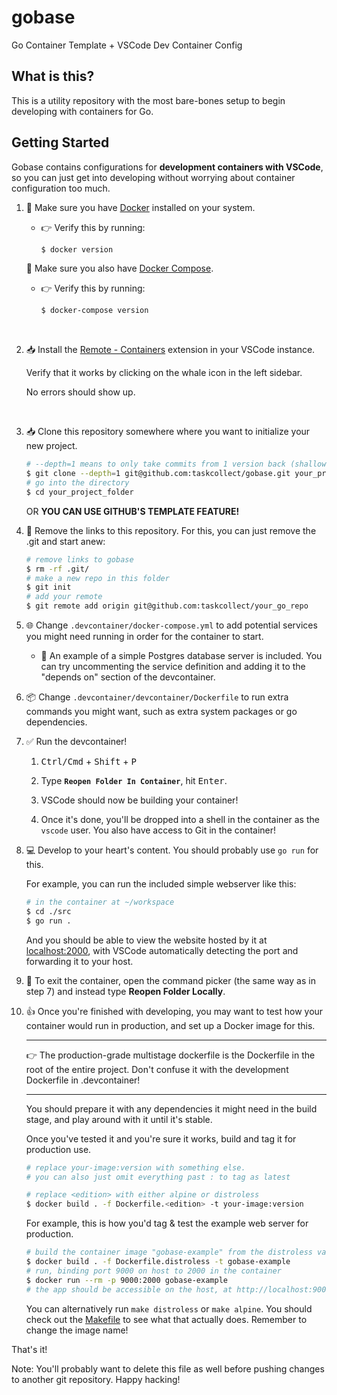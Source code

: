 # gobase
Go Container Template + VSCode Dev Container Config

## What is this?
This is a utility repository with the most bare-bones setup to begin developing with containers for Go.

## Getting Started

Gobase contains configurations for **development containers with VSCode**, so you can just get into developing without worrying about container configuration too much.

1. 🐳 Make sure you have [Docker](https://docs.docker.com/get-docker) installed on your system.

    * 👉 Verify this by running:
        ```bash
        $ docker version
        ```

   🐳 Make sure you also have [Docker Compose](https://docs.docker.com/compose/install/).

    * 👉 Verify this by running:
        ```bash
        $ docker-compose version
        ```

    <br>
2. 📥 Install the [Remote - Containers](https://marketplace.visualstudio.com/items?itemName=ms-vscode-remote.remote-containers) extension in your VSCode instance.

    Verify that it works by clicking on the whale icon in the left sidebar. 
    
    No errors should show up.
    
    <br>

3. 📥 Clone this repository somewhere where you want to initialize your new project.

    ```bash
    # --depth=1 means to only take commits from 1 version back (shallow copy)
    $ git clone --depth=1 git@github.com:taskcollect/gobase.git your_project_folder
    # go into the directory
    $ cd your_project_folder
    ```
    
    OR **YOU CAN USE GITHUB'S TEMPLATE FEATURE!**

4. 🔗 Remove the links to this repository. For this, you can just remove the .git and start anew:

    ```bash
    # remove links to gobase
    $ rm -rf .git/
    # make a new repo in this folder
    $ git init
    # add your remote
    $ git remote add origin git@github.com:taskcollect/your_go_repo
    ```
5. 🌐 Change `.devcontainer/docker-compose.yml` to add potential services you might need running in order for the container to start.

    * 🐘 An example of a simple Postgres database server is included. You can try uncommenting the service definition and adding it to the "depends on" section of the devcontainer.

6. 📦 Change `.devcontainer/devcontainer/Dockerfile` to run extra commands you might want, such as extra system packages or go dependencies.

7. ✅ Run the devcontainer! 

    1. <kbd>Ctrl/Cmd</kbd> + <kbd>Shift</kbd> + <kbd>P</kbd>

    2. Type **`Reopen Folder In Container`**, hit <kbd>Enter</kbd>.

    3. VSCode should now be building your container!

    4. Once it's done, you'll be dropped into a shell in the container as the `vscode` user. You also have access to Git in the container!

8. 💻 Develop to your heart's content. You should probably use `go run` for this.

    For example, you can run the included simple webserver like this:

    ```bash
    # in the container at ~/workspace
    $ cd ./src
    $ go run .
    ```

    And you should be able to view the website hosted by it at [localhost:2000](https://localhost:2000), with VSCode automatically detecting the port and forwarding it to your host.

9. 🚫 To exit the container, open the command picker (the same way as in step 7) and
    instead type **Reopen Folder Locally**.

9.  👍 Once you're finished with developing, you may want to test how your container
    would run in production, and set up a Docker image for this.

    ---

    👉 The production-grade multistage dockerfile is the Dockerfile in the root of the entire project. Don't confuse it with the development Dockerfile in .devcontainer!

    ---

    You should prepare it with any dependencies it might need in the build stage, and play around with it until it's stable.

    Once you've tested it and you're sure it works, build and tag it for production use.

    ```bash
    # replace your-image:version with something else.
    # you can also just omit everything past : to tag as latest
    
    # replace <edition> with either alpine or distroless
    $ docker build . -f Dockerfile.<edition> -t your-image:version
    ```

    For example, this is how you'd tag & test the example web server for production.
    ```bash
    # build the container image "gobase-example" from the distroless variant
    $ docker build . -f Dockerfile.distroless -t gobase-example
    # run, binding port 9000 on host to 2000 in the container
    $ docker run --rm -p 9000:2000 gobase-example
    # the app should be accessible on the host, at http://localhost:9000
    ```

    You can alternatively run `make distroless` or `make alpine`. You should check out the [Makefile](./Makefile) to see what that actually does. Remember to change the image name! 


That's it!

Note: You'll probably want to delete this file as well before pushing changes to another git repository. Happy hacking!
